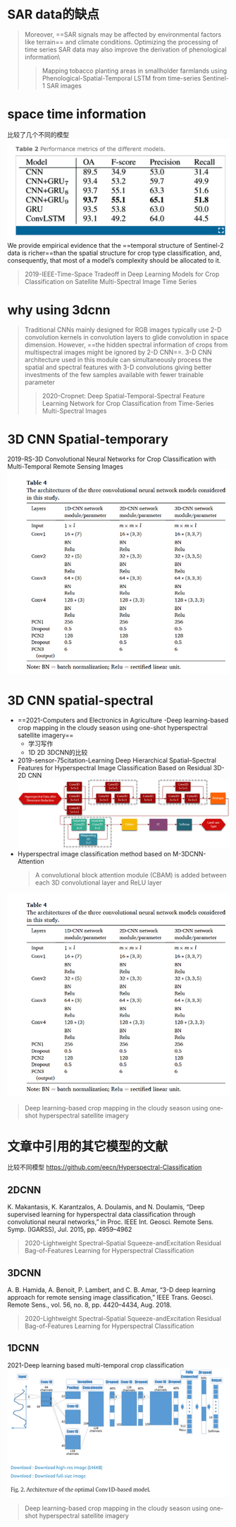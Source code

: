 # SAR data的缺点
>Moreover, ==SAR signals may be affected by environmental factors like terrain== and climate conditions. Optimizing the processing of time series SAR data may also improve the derivation of phenological information\
>>Mapping tobacco planting areas in smallholder farmlands using Phenological-Spatial-Temporal LSTM from time-series Sentinel-1 SAR images

# space time information
比较了几个不同的模型
![alt text](image/image4.png)
We provide empirical evidence that the ==temporal structure of Sentinel-2 data is richer==than the spatial structure for crop type classification, and, consequently, that most of a model’s complexity should be allocated to it.
>2019-IEEE-Time-Space Tradeoff in Deep Learning Models for Crop Classification on Satellite Multi-Spectral Image Time Series

# why using 3dcnn
>Traditional CNNs mainly designed for RGB images typically use 2-D convolution kernels in convolution layers to glide convolution in space dimension. However, ==the hidden spectral information of crops from multispectral images might be ignored by 2-D CNN==. 3-D CNN architecture used in this module can simultaneously process the spatial and spectral features with 3-D convolutions giving better investments of the few samples available with fewer trainable parameter
>>2020-Cropnet: Deep Spatial-Temporal-Spectral Feature Learning Network for Crop Classification from Time-Series Multi-Spectral Images

# 3D CNN Spatial-temporary
2019-RS-3D Convolutional Neural Networks for Crop Classification with Multi-Temporal Remote Sensing Images
![alt text](image/image.png)
# 3D CNN spatial-spectral
+ ==2021-Computers and Electronics in Agriculture -Deep learning-based crop mapping in the cloudy season using one-shot hyperspectral satellite imagery==
  + 学习写作
  +  1D 2D 3DCNN的比较
+ 2019-sensor-75citation-Learning Deep Hierarchical Spatial–Spectral Features
 for Hyperspectral Image Classification Based on
 Residual 3D-2D CNN
 ![alt text](image/image1.png)
+ Hyperspectral image classification method based on M-3DCNN-Attention
  >A convolutional block attention module (CBAM) is added between each 3D convolutional layer and ReLU layer

![alt text](image/image.png)
>Deep learning-based crop mapping in the cloudy season using one-shot hyperspectral satellite imagery
# 文章中引用的其它模型的文献
比较不同模型 https://github.com/eecn/Hyperspectral-Classification
## 2DCNN
K. Makantasis, K. Karantzalos, A. Doulamis, and N. Doulamis, “Deep supervised learning for hyperspectral data classification through convolutional neural networks,” in Proc. IEEE Int. Geosci. Remote Sens. Symp. (IGARSS), Jul. 2015, pp. 4959–4962
>2020-Lightweight Spectral–Spatial Squeeze-andExcitation Residual Bag-of-Features Learning for Hyperspectral Classification

## 3DCNN
A. B. Hamida, A. Benoit, P. Lambert, and C. B. Amar, “3-D deep learning approach for remote sensing image classification,” IEEE Trans. Geosci. Remote Sens., vol. 56, no. 8, pp. 4420–4434, Aug. 2018.
>2020-Lightweight Spectral–Spatial Squeeze-andExcitation Residual Bag-of-Features Learning for Hyperspectral Classification



## 1DCNN
2021-Deep learning based multi-temporal crop classification
![alt text](image/image-1.png)
>Deep learning-based crop mapping in the cloudy season using one-shot hyperspectral satellite imagery

